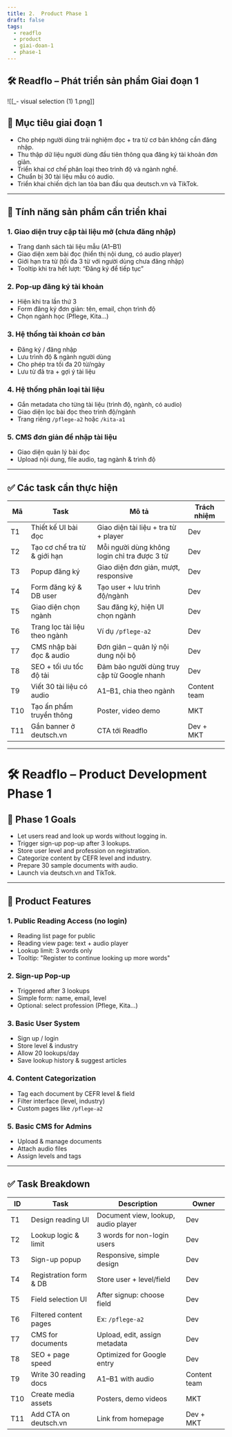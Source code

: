 ```yaml
---
title: 2.  Product Phase 1
draft: false
tags:
  - readflo
  - product
  - giai-doan-1
  - phase-1
---
```


## 🛠️ Readflo – Phát triển sản phẩm Giai đoạn 1

![[_- visual selection (1) 1.png]]
## 🎯 Mục tiêu giai đoạn 1

- Cho phép người dùng trải nghiệm đọc + tra từ cơ bản không cần đăng nhập.
- Thu thập dữ liệu người dùng đầu tiên thông qua đăng ký tài khoản đơn giản.
- Triển khai cơ chế phân loại theo trình độ và ngành nghề.
- Chuẩn bị 30 tài liệu mẫu có audio.
- Triển khai chiến dịch lan tỏa ban đầu qua deutsch.vn và TikTok.

---

## 🔧 Tính năng sản phẩm cần triển khai

### 1. Giao diện truy cập tài liệu mở (chưa đăng nhập)

- Trang danh sách tài liệu mẫu (A1–B1)
- Giao diện xem bài đọc (hiển thị nội dung, có audio player)
- Giới hạn tra từ (tối đa 3 từ với người dùng chưa đăng nhập)
- Tooltip khi tra hết lượt: “Đăng ký để tiếp tục”

### 2. Pop-up đăng ký tài khoản

- Hiện khi tra lần thứ 3
- Form đăng ký đơn giản: tên, email, chọn trình độ
- Chọn ngành học (Pflege, Kita...)

### 3. Hệ thống tài khoản cơ bản

- Đăng ký / đăng nhập
- Lưu trình độ & ngành người dùng
- Cho phép tra tối đa 20 từ/ngày
- Lưu từ đã tra + gợi ý tài liệu

### 4. Hệ thống phân loại tài liệu

- Gắn metadata cho từng tài liệu (trình độ, ngành, có audio)
- Giao diện lọc bài đọc theo trình độ/ngành
- Trang riêng `/pflege-a2` hoặc `/kita-a1`

### 5. CMS đơn giản để nhập tài liệu

- Giao diện quản lý bài đọc
- Upload nội dung, file audio, tag ngành & trình độ

---

## ✅ Các task cần thực hiện

| Mã | Task | Mô tả | Trách nhiệm |
|----|------|------|--------------|
| T1 | Thiết kế UI bài đọc | Giao diện tài liệu + tra từ + player | Dev |
| T2 | Tạo cơ chế tra từ & giới hạn | Mỗi người dùng không login chỉ tra được 3 từ | Dev |
| T3 | Popup đăng ký | Giao diện đơn giản, mượt, responsive | Dev |
| T4 | Form đăng ký & DB user | Tạo user + lưu trình độ/ngành | Dev |
| T5 | Giao diện chọn ngành | Sau đăng ký, hiện UI chọn ngành | Dev |
| T6 | Trang lọc tài liệu theo ngành | Ví dụ `/pflege-a2` | Dev |
| T7 | CMS nhập bài đọc & audio | Đơn giản – quản lý nội dung nội bộ | Dev |
| T8 | SEO + tối ưu tốc độ tải | Đảm bảo người dùng truy cập từ Google nhanh | Dev |
| T9 | Viết 30 tài liệu có audio | A1–B1, chia theo ngành | Content team |
| T10 | Tạo ấn phẩm truyền thông | Poster, video demo | MKT |
| T11 | Gắn banner ở deutsch.vn | CTA tới Readflo | Dev + MKT |

---

# 🛠️ Readflo – Product Development Phase 1

## 🎯 Phase 1 Goals

- Let users read and look up words without logging in.
- Trigger sign-up pop-up after 3 lookups.
- Store user level and profession on registration.
- Categorize content by CEFR level and industry.
- Prepare 30 sample documents with audio.
- Launch via deutsch.vn and TikTok.

---

## 🔧 Product Features

### 1. Public Reading Access (no login)

- Reading list page for public
- Reading view page: text + audio player
- Lookup limit: 3 words only
- Tooltip: "Register to continue looking up more words"

### 2. Sign-up Pop-up

- Triggered after 3 lookups
- Simple form: name, email, level
- Optional: select profession (Pflege, Kita…)

### 3. Basic User System

- Sign up / login
- Store level & industry
- Allow 20 lookups/day
- Save lookup history & suggest articles

### 4. Content Categorization

- Tag each document by CEFR level & field
- Filter interface (level, industry)
- Custom pages like `/pflege-a2`

### 5. Basic CMS for Admins

- Upload & manage documents
- Attach audio files
- Assign levels and tags

---

## ✅ Task Breakdown

| ID | Task | Description | Owner |
|----|------|-------------|--------|
| T1 | Design reading UI | Document view, lookup, audio player | Dev |
| T2 | Lookup logic & limit | 3 words for non-login users | Dev |
| T3 | Sign-up popup | Responsive, simple design | Dev |
| T4 | Registration form & DB | Store user + level/field | Dev |
| T5 | Field selection UI | After signup: choose field | Dev |
| T6 | Filtered content pages | Ex: `/pflege-a2` | Dev |
| T7 | CMS for documents | Upload, edit, assign metadata | Dev |
| T8 | SEO + page speed | Optimized for Google entry | Dev |
| T9 | Write 30 reading docs | A1–B1 with audio | Content team |
| T10 | Create media assets | Posters, demo videos | MKT |
| T11 | Add CTA on deutsch.vn | Link from homepage | Dev + MKT |

